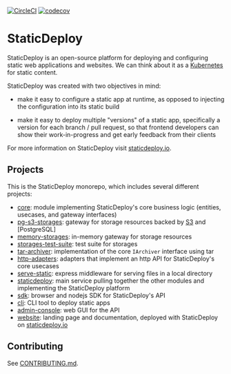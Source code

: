 [![CircleCI](https://img.shields.io/circleci/project/github/staticdeploy/staticdeploy.svg)](https://circleci.com/gh/staticdeploy/staticdeploy)
[![codecov](https://codecov.io/gh/staticdeploy/staticdeploy/branch/master/graph/badge.svg)](https://codecov.io/gh/staticdeploy/staticdeploy)

# StaticDeploy

StaticDeploy is an open-source platform for deploying and configuring static web
applications and websites. We can think about it as a
[Kubernetes](https://kubernetes.io/) for static content.

StaticDeploy was created with two objectives in mind:

- make it easy to configure a static app at runtime, as opposed to injecting the
  configuration into its static build

- make it easy to deploy multiple "versions" of a static app, specifically a
  version for each branch / pull request, so that frontend developers can show
  their work-in-progress and get early feedback from their clients

For more information on StaticDeploy visit
[staticdeploy.io](https://staticdeploy.io).

## Projects

This is the StaticDeploy monorepo, which includes several different projects:

- [core](./core): module implementing StaticDeploy's core business logic
  (entities, usecases, and gateway interfaces)
- [pg-s3-storages](./pg-s3-storages): gateway for storage resources backed by
  [S3](https://aws.amazon.com/s3/) and [PostgreSQL]
- [memory-storages](./memory-storages): in-memory gateway for storage resources
- [storages-test-suite](./storages-test-suite): test suite for storages
- [tar-archiver](./tar-archiver): implementation of the core `IArchiver`
  interface using tar
- [http-adapters](./http-adapters): adapters that implement an http API for
  StaticDeploy's core usecases
- [serve-static](./server-static): express middleware for serving files in a
  local directory
- [staticdeploy](./staticdeploy): main service pulling together the other
  modules and implementing the StaticDeploy platform
- [sdk](./sdk): browser and nodejs SDK for StaticDeploy's API
- [cli](./cli): CLI tool to deploy static apps
- [admin-console](./admin-console): web GUI for the API
- [website](./website): landing page and documentation, deployed with
  StaticDeploy on [staticdeploy.io](https://staticdeploy.io)

## Contributing

See [CONTRIBUTING.md](./CONTRIBUTING.md).

